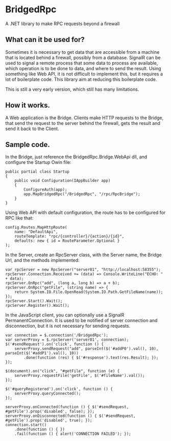 BridgedRpc
==========

A .NET library to make RPC requests beyond a firewall

What can it be used for?
-----------

Sometimes it is necessary to get data that are accessible from a machine that is located behind a firewall, possibly from a database.
SignalR can be used to signal a remote process that some data to process are available, which operation is to be done to data, and where to send the result.
Using something like Web API, it is not difficult to implement this, but it requires a lot of boilerplate code.
This library aim at reducing this boilerplate code.

This is still a very early version, which still has many limitations.

How it works.
--------
A Web  application is the Bridge. Clients make HTTP requests to the Bridge, that send the request to the server behind the firewall, gets the result and send it back to the Client.

Sample code.
----

In the Bridge, just reference the BridgedRpc.Bridge.WebApi dll, and configure the Startup Owin file:

	public partial class Startup
    {
        public void Configuration(IAppBuilder app)
        {
			ConfigureAuth(app);
			app.MapBridgedRpc("/BridgedRpc", "/rpc/RpcBridge");
        }
    }

Using Web API with default configuration, the route has to be configured for RPC like that:

	config.Routes.MapHttpRoute(
		name: "DefaultApi",
		routeTemplate: "rpc/{controller}/{action}/{id}",
		defaults: new { id = RouteParameter.Optional }
	);


In the Server, create an RpcServer class, with the Server name, the Bridge Url, and the methods implemented:

	var rpcServer = new RpcServer("server01", "http://localhost:58355");
	rpcServer.Connection.Received += (data) => Console.WriteLine("ECHO: " + data);
	rpcServer.OnRpc("add", (long a, long b) => a + b);
	rpcServer.OnRpc("getFile", (string name) => {
		return System.IO.File.OpenRead(System.IO.Path.GetFileName(name));
	});
	rpcServer.Start().Wait();
	rpcServer.Register().Wait();

In the JavaScript client, you can optionally use a SignalR PermanentConnection.
It is used to be notified of server connection and disconnection, but it is not necessary for sending requests.

	var connection = $.connection('/BridgedRpc');
	var serverProxy = $.rpcServer('server01', connection);
	$('#sendRequest').on('click', function () {
		serverProxy.sendRequest("add", parseInt($('#addP0').val(), 10), parseInt($('#addP1').val(), 10))
			.done(function (res) { $('#response').text(res.Result); });
	});

	$(document).on("click", "#getFile", function (e) {
		serverProxy.requestFile('getFile', $('#fileName').val());
	});

	$('#queryRegistered').on('click', function () {
		serverProxy.queryConnected();
	});

	serverProxy.onConnected(function () { $('#sendRequest, #getFile').prop('disabled', false); });
	serverProxy.onDisconnected(function () { $('#sendRequest, #getFile').prop('disabled', true); });
	connection.start()
		.done(function () { })
		.fail(function () { alert('CONNECTION FAILED'); });



